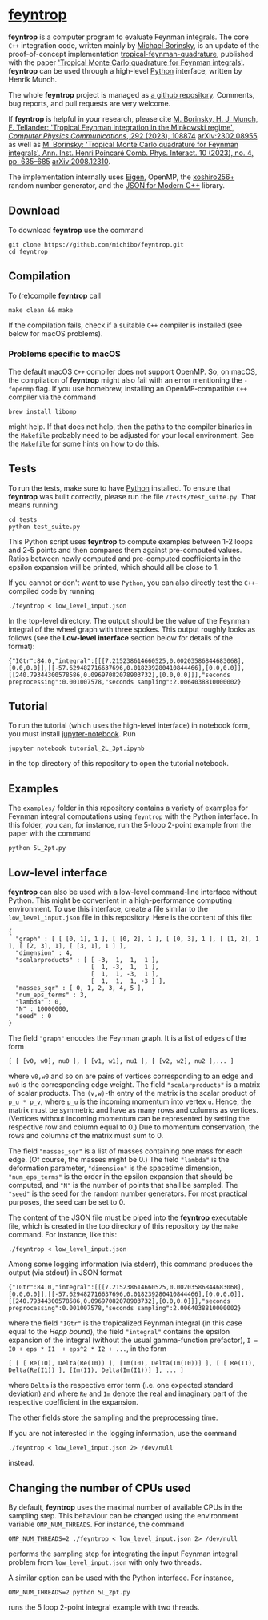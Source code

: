 [feyntrop](//michaelborinsky.com/feyntrop)
==========================================

**feyntrop** is a computer program to evaluate Feynman integrals. The core `C++` integration code, written mainly by [Michael Borinsky](//michaelborinsky.com), is an update of the proof-of-concept implementation [tropical-feynman-quadrature](https://github.com/michibo/tropical-feynman-quadrature), published with the paper ['Tropical Monte Carlo quadrature for Feynman integrals'](//arxiv.org/abs/2008.12310). **feyntrop** can be used through a high-level [Python](//python.org) interface, written by Henrik Munch.

The whole **feyntrop** project  is managed  as [a github repository](//github.com/michibo/feyntrop/). Comments, bug reports, and pull requests are very welcome.

If **feyntrop** is helpful in your research, please cite [M. Borinsky, H. J. Munch, F. Tellander: 'Tropical Feynman integration in the Minkowski regime', *Computer Physics Communications*, 292 (2023), 108874](//doi.org/10.1016/j.cpc.2023.108874) [arXiv:2302.08955](//arxiv.org/abs/2302.08955)
as well as [M. Borinsky: 'Tropical Monte Carlo quadrature for Feynman integrals', Ann. Inst. Henri Poincaré Comb. Phys. Interact. 10 (2023), no. 4, pp. 635–685](//doi.org/10.4171/AIHPD/158) [arXiv:2008.12310](//arxiv.org/abs/2008.12310).

The implementation internally uses [Eigen](http://eigen.tuxfamily.org), OpenMP, the [xoshiro256+](http://prng.di.unimi.it/) random number generator, and the [JSON for Modern C++](//github.com/nlohmann/json) library.

Download
--------
 
To download **feyntrop** use the command

```
git clone https://github.com/michibo/feyntrop.git
cd feyntrop
```

Compilation
-----------

To (re)compile **feyntrop** call

```
make clean && make
```

If the compilation fails, check if a suitable `C++` compiler is installed (see below for macOS problems). 

### Problems specific to macOS

The default macOS `C++` compiler does not support OpenMP. So, on macOS, the compilation of **feyntrop** might also fail with an error mentioning the `-fopenmp` flag. If you use homebrew, installing an OpenMP-compatible `C++` compiler via the command
```
brew install libomp
```
might help. If that does not help, then the paths to the compiler binaries in the `Makefile` probably need to be adjusted for your local environment. See the `Makefile` for some hints on how to do this.

Tests
-----

To run the tests, make sure to have [Python](//python.org) installed.
To ensure that **feyntrop** was built correctly, please run the file `/tests/test_suite.py`. That means running
```
cd tests
python test_suite.py
```
This Python script uses **feyntrop** to compute examples between 1-2 loops and 2-5 points and then compares them against pre-computed values.
Ratios between newly computed and pre-computed coefficients in the epsilon expansion will be printed, which should all be close to 1.

If you cannot or don't want to use `Python`, you can also directly test the `C++`-compiled code by running
```
./feyntrop < low_level_input.json
```
In the top-level directory. The output should be the value of the Feynman integral of the wheel graph with three spokes. This output roughly looks as follows (see the **Low-level interface** section below for details of the format):
```
{"IGtr":84.0,"integral":[[[7.215238614660525,0.00203586844683068],[0.0,0.0]],[[-57.629482716637696,0.018239280410844466],[0.0,0.0]],[[240.79344300578586,0.09697082078903732],[0.0,0.0]]],"seconds preprocessing":0.001007578,"seconds sampling":2.0064038810000002}
```

Tutorial
--------

To run the tutorial (which uses the high-level interface) in notebook form, you must install [jupyter-notebook](//jupyter.org/). Run
```
jupyter notebook tutorial_2L_3pt.ipynb
```
in the top directory of this repository to open the tutorial notebook.

Examples
--------

The `examples/` folder in this repository contains a variety of examples for Feynman integral computations using `feyntrop` with 
the Python interface.
In this folder, you can, for instance, run the 5-loop 2-point example from the paper with the command
```
python 5L_2pt.py
```

Low-level interface
-------------------

**feyntrop** can also be used with a low-level command-line interface without Python. This might be convenient in a high-performance computing environment. To use this interface, create a file similar to the `low_level_input.json` file in this repository. Here is the content of this file:
```
{
  "graph" : [ [ [0, 1], 1 ], [ [0, 2], 1 ], [ [0, 3], 1 ], [ [1, 2], 1 ], [ [2, 3], 1], [ [3, 1], 1 ] ],
  "dimension" : 4,
  "scalarproducts" : [ [ -3,  1,  1,  1 ],
                       [  1, -3,  1,  1 ],
                       [  1,  1, -3,  1 ],
                       [  1,  1,  1, -3 ] ],
  "masses_sqr" : [ 0, 1, 2, 3, 4, 5 ],
  "num_eps_terms" : 3,
  "lambda" : 0,
  "N" : 10000000,
  "seed" : 0
}
```
The field `"graph"` encodes the Feynman graph. It is a list of edges of the form 
```
[ [ [v0, w0], nu0 ], [ [v1, w1], nu1 ], [ [v2, w2], nu2 ],... ]
```
where `v0,w0` and so on are pairs of vertices corresponding to an edge and `nu0` is the corresponding edge weight.
The field `"scalarproducts"` is a matrix of scalar products. The `(v,w)`-th entry of the matrix is the scalar product of `p_u * p_v`, where `p_u` is the incoming momentum into vertex `u`. Hence, the matrix must be symmetric and have as many rows and columns as vertices. (Vertices without incoming momentum can be represented by setting the respective row and column equal to 0.) Due to momentum conservation, the rows and columns of the matrix must sum to 0.

The field `"masses_sqr"` is a list of masses containing one mass for each edge. (Of course, the masses might be 0.)
The field `"lambda"` is the deformation parameter, `"dimension"` is the spacetime dimension, `"num_eps_terms"` is the order in the epsilon expansion that should be computed, and `"N"` is the number of points that shall be sampled. The `"seed"` is the seed for the random number generators. For most practical purposes, the seed can be set to 0.

The content of the JSON file must be piped into the **feyntrop** executable file, which is created in the top directory of this repository by the `make` command. For instance, like this:
```
./feyntrop < low_level_input.json
```
Among some logging information (via stderr), this command produces the output (via stdout) in JSON format 
```
{"IGtr":84.0,"integral":[[[7.215238614660525,0.00203586844683068],[0.0,0.0]],[[-57.629482716637696,0.018239280410844466],[0.0,0.0]],[[240.79344300578586,0.09697082078903732],[0.0,0.0]]],"seconds preprocessing":0.001007578,"seconds sampling":2.0064038810000002}
```
where the field `"IGtr"` is the tropicalized Feynman integral (in this case equal to the *Hepp bound*), 
the field `"integral"` contains the epsilon expansion of the integral (without the usual gamma-function prefactor), `I = I0 + eps * I1  + eps^2 * I2 + ...`,
in the form
```
[ [ [ Re(I0), Delta(Re(I0)) ], [Im(I0), Delta(Im(I0))] ], [ [ Re(I1), Delta(Re(I1)) ], [Im(I1), Delta(Im(I1))] ], ... ]
```
where `Delta` is the respective error term (i.e. one expected standard deviation) and 
where `Re` and `Im` denote the real and imaginary part of the respective coefficient in the expansion.

The other fields store the sampling and the preprocessing time.

If you are not interested in the logging information, use the command
```
./feyntrop < low_level_input.json 2> /dev/null
```
instead.

Changing the number of CPUs used
--------------------------------

By default, **feyntrop** uses the maximal number of available CPUs in the sampling step. This behaviour can be changed using the environment variable `OMP_NUM_THREADS`.
For instance, the command
```
OMP_NUM_THREADS=2 ./feyntrop < low_level_input.json 2> /dev/null
```
performs the sampling step for integrating the input Feynman integral problem from `low_level_input.json` with only two threads.

A similar option can be used with the Python interface.  For instance,
```
OMP_NUM_THREADS=2 python 5L_2pt.py
```
runs the 5 loop 2-point integral example with two threads.
